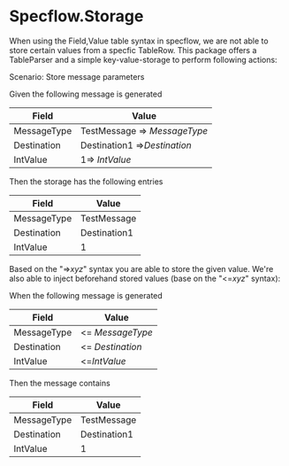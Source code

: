 # Specflow.Storage

When using the Field,Value table syntax in specflow, we are not able to store certain values from a specfic TableRow. This package offers a TableParser and a simple key-value-storage to perform following actions:


Scenario: Store message parameters


Given the following message is generated

| Field       | Value                        |
|-------------|------------------------------|
| MessageType | TestMessage => $MessageType$ |
| Destination | Destination1 =>$Destination$ |
| IntValue    | 1=> $IntValue$               |

Then the storage has the following entries

| Field       | Value        |
|-------------|--------------|
| MessageType | TestMessage  |
| Destination | Destination1 |
| IntValue    | 1            |
  
Based on the "=>$xyz$" syntax you are able to store the given value. We're also able to inject beforehand stored values (base on the "<=$xyz$" syntax):
  
When the following message is generated

| Field       | Value            |
|-------------|------------------|
| MessageType | <= $MessageType$ |
| Destination | <= $Destination$ |
| IntValue    | <=$IntValue$     |

Then the message contains

| Field       | Value        |
|-------------|--------------|
| MessageType | TestMessage  |
| Destination | Destination1 |
| IntValue    | 1            |



